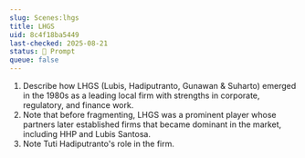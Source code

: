```yaml
---
slug: Scenes:lhgs
title: LHGS
uid: 8c4f18ba5449
last-checked: 2025-08-21
status: 💬 Prompt
queue: false
---
```

1. Describe how LHGS (Lubis, Hadiputranto, Gunawan & Suharto) emerged in the 1980s as a leading local firm with strengths in corporate, regulatory, and finance work.
2. Note that before fragmenting, LHGS was a prominent player whose partners later established firms that became dominant in the market, including HHP and Lubis Santosa.
3. Note Tuti Hadiputranto's role in the firm.
